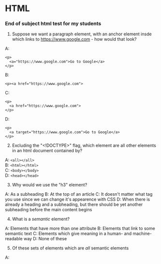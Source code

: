 # HTML
### End of subject html test for my students

1. Suppose we want a paragraph element, with an anchor element insde which links to https://www.google.com - how would that look?

A: 
```
<p>
  <a="https://www.google.com">Go to Google</a>
</p>
```
B:
```
<p><a href="https://www.google.com">
```
C:
```
<p>
  <a href="https://www.google.com">
</p>
```
D:
```
<p>
  <a target="https://www.google.com">Go to Google</a>
</p>
```
2. Excluding the "<!DOCTYPE>" flag, which element are all other elements in an html document contained by?
  
A: ```<all></all>``` <br>
B: ```<html></html>``` <br>
C: ```<body></body>``` <br>
D: ```<head></head>``` <br>
  
3. Why would we use the "h3" element?

A: As a subheading
B: At the top of an article
C: It doesn't matter what tag you use since we can change it's appearence with CSS
D: When there is already a heading and a subheading, but there should be yet another 
subheading before the main content begins

4. What is a _semantic_ element?

A: Elements that have more than one attribute
B: Elements that link to some semantic text
C: Elements which give meaning in a human- and machine-readable way
D: None of these

5. Of these sets of elements which are _all_ semantic elements

A: 

